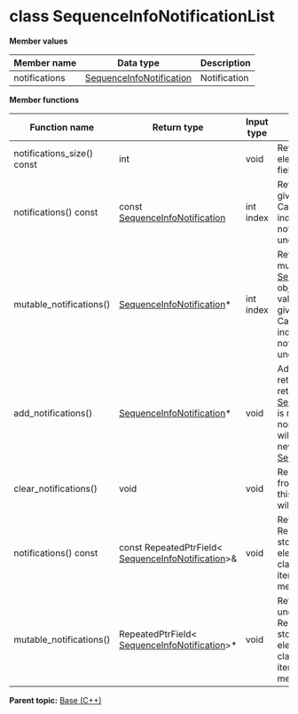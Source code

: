 # class SequenceInfoNotificationList

 **Member values** 

|Member name|Data type|Description|
|-----------|---------|-----------|
|notifications| [SequenceInfoNotification](SequenceInfoNotification.md#)|Notification|

 **Member functions** 

|Function name|Return type|Input type|Description|
|-------------|-----------|----------|-----------|
|notifications\_size\(\) const|int|void|Returns the number of elements currently in the field.|
|notifications\(\) const|const [SequenceInfoNotification](SequenceInfoNotification.md#)|int index|Returns the element at the given zero-based index. Calling this method with index outside of \[0, notifications\_size\(\)\) yields undefined behavior.|
|mutable\_notifications\(\)| [SequenceInfoNotification](SequenceInfoNotification.md#)\*|int index|Returns a pointer to the mutable [SequenceInfoNotification](SequenceInfoNotification.md#) object that stores the value of the element at the given zero-based index. Calling this method with index outside of \[0, notifications\_size\(\)\) yields undefined behavior.|
|add\_notifications\(\)| [SequenceInfoNotification](SequenceInfoNotification.md#)\*|void|Adds a new element and returns a pointer to it. The returned [SequenceInfoNotification](SequenceInfoNotification.md#) is mutable and will have none of its fields set \(i.e. it will be identical to a newly-allocated [SequenceInfoNotification](SequenceInfoNotification.md#)\).|
|clear\_notifications\(\)|void|void|Removes all elements from the field. After calling this, notifications\_size\(\) will return zero.|
|notifications\(\) const|const RepeatedPtrField< [SequenceInfoNotification](SequenceInfoNotification.md#)\>&|void|Returns the underlying RepeatedPtrField that stores the field's elements. This container class provides STL-like iterators and other methods.|
|mutable\_notifications\(\)|RepeatedPtrField< [SequenceInfoNotification](SequenceInfoNotification.md#)\>\*|void|Returns a pointer to the underlying mutable RepeatedPtrField that stores the field's elements. This container class provides STL-like iterators and other methods.|

**Parent topic:** [Base \(C++\)](../../summary_pages/Base.md)

